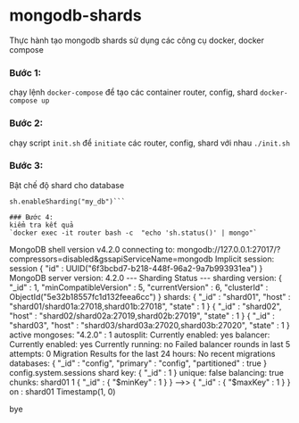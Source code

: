 # mongodb-shards
Thực hành tạo mongodb shards sử dụng các công cụ docker, docker compose

### Bước 1:
chạy lệnh `docker-compose` để tạo các container router, config, shard
`docker-compose up`


### Bước 2:
chạy script `init.sh` để `initiate` các router, config, shard với nhau
`./init.sh`

### Bước 3:
Bật chế độ shard cho database
```docker exec -it router mongo
sh.enableSharding("my_db")```

### Bước 4:
kiểm tra kết quả
`docker exec -it router bash -c  "echo 'sh.status()' | mongo"`

```
MongoDB shell version v4.2.0
connecting to: mongodb://127.0.0.1:27017/?compressors=disabled&gssapiServiceName=mongodb
Implicit session: session { "id" : UUID("6f3bcbd7-b218-448f-96a2-9a7b993931ea") }
MongoDB server version: 4.2.0
--- Sharding Status ---
  sharding version: {
  	"_id" : 1,
  	"minCompatibleVersion" : 5,
  	"currentVersion" : 6,
  	"clusterId" : ObjectId("5e32b18557fc1d132feea6cc")
  }
  shards:
        {  "_id" : "shard01",  "host" : "shard01/shard01a:27018,shard01b:27018",  "state" : 1 }
        {  "_id" : "shard02",  "host" : "shard02/shard02a:27019,shard02b:27019",  "state" : 1 }
        {  "_id" : "shard03",  "host" : "shard03/shard03a:27020,shard03b:27020",  "state" : 1 }
  active mongoses:
        "4.2.0" : 1
  autosplit:
        Currently enabled: yes
  balancer:
        Currently enabled:  yes
        Currently running:  no
        Failed balancer rounds in last 5 attempts:  0
        Migration Results for the last 24 hours:
                No recent migrations
  databases:
        {  "_id" : "config",  "primary" : "config",  "partitioned" : true }
                config.system.sessions
                        shard key: { "_id" : 1 }
                        unique: false
                        balancing: true
                        chunks:
                                shard01	1
                        { "_id" : { "$minKey" : 1 } } -->> { "_id" : { "$maxKey" : 1 } } on : shard01 Timestamp(1, 0)

bye
```




